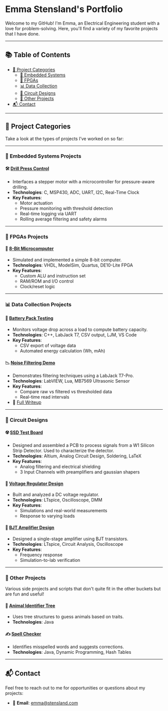 # Emma Stensland's Portfolio

Welcome to my GitHub! I'm Emma, an Electrical Engineering student with a love for problem-solving. Here, you'll find a variety of my favorite projects that I have done.

---

## 📚 Table of Contents

- [📁 Project Categories](#-project-categories)
  - [🧠 Embedded Systems](#-embedded-systems-projects)
  - [💖 FPGAs](#-fpgas-projects)
  - [📊 Data Collection](#-data-collection-projects)
  - [🔌 Circuit Designs](#-circuit-designs)
  - [🧰 Other Projects](#-other-projects)
- [📬 Contact](#-contact)

---

## 📁 Project Categories
Take a look at the types of projects I’ve worked on so far:

---

### 🧠 Embedded Systems Projects

#### 🛠️ [Drill Press Control](https://github.com/stenslae/DrillPressControl)
- Interfaces a stepper motor with a microcontroller for pressure-aware drilling.
- **Technologies**: C, MSP430, ADC, UART, I2C, Real-Time Clock
- **Key Features**:
  - Motor actuation
  - Pressure monitoring with threshold detection
  - Real-time logging via UART
  - Rolling average filtering and safety alarms

---

### 💖 FPGAs Projects

#### 🧮 [8-Bit Microcomputer](https://github.com/stenslae/8_Bit_Microcomputer)
- Simulated and implemented a simple 8-bit computer.
- **Technologies**: VHDL, ModelSim, Quartus, DE10-Lite FPGA
- **Key Features**:
  - Custom ALU and instruction set
  - RAM/ROM and I/O control
  - Clock/reset logic

---

### 📊 Data Collection Projects

#### 🔋 [Battery Pack Testing](https://github.com/stenslae/BatteryPackTesting)
- Monitors voltage drop across a load to compute battery capacity.
- **Technologies**: C++, LabJack T7, CSV output, LJM, VS Code
- **Key Features**:
  - CSV export of voltage data
  - Automated energy calculation (Wh, mAh)

#### 📉 [Noise Filtering Demo](https://github.com/stenslae/NoiseFilteringDemo)
- Demonstrates filtering techniques using a LabJack T7-Pro.
- **Technologies**: LabVIEW, Lua, MB7569 Ultrasonic Sensor
- **Key Features**:
  - Compare raw vs filtered vs thresholded data
  - Real-time read intervals  
- 📝 [Full Writeup](https://support.labjack.com/docs/mb7569-maxbotix-ultrasonic-sensor-app-note)

---

### 🔌 Circuit Designs

#### ☢️ [SSD Test Board](https://github.com/stenslae/SSDTestBoard)
- Designed and assembled a PCB to process signals from a W1 Silicon Strip Detector. Used to characterize the detector.
- **Technologies**: Altium, Analog Circuit Design, Soldering, LaTeX
- **Key Features**:
  - Analog filtering and electrical shielding
  - 3 Input Channels with preamplifiers and gaussian shapers

#### 🔧 [Voltage Regulator Design](https://github.com/stenslae/Portfolio/blob/main/Project_Files/317_regulator_design_problem_stensland.pdf)
- Built and analyzed a DC voltage regulator.
- **Technologies**: LTspice, Oscilloscope, DMM
- **Key Features**:
  - Simulations and real-world measurements
  - Response to varying loads

#### 📡 [BJT Amplifier Design](https://github.com/stenslae/Portfolio/blob/main/Project_Files/design2_report_stensland%20(2).pdf)
- Designed a single-stage amplifier using BJT transistors.
- **Technologies**: LTspice, Circuit Analysis, Oscilloscope
- **Key Features**:
  - Frequency response
  - Simulation-to-lab verification

---

### 🧰 Other Projects
Various side projects and scripts that don't quite fit in the other buckets but are fun and useful!

#### 🐾 [Animal Identifier Tree](https://github.com/stenslae/AnimalIdentification)
- Uses tree structures to guess animals based on traits.
- **Technologies**: Java

#### ✍️ [Spell Checker](https://github.com/stenslae/SpellCheck)
- Identifies misspelled words and suggests corrections.
- **Technologies**: Java, Dynamic Programming, Hash Tables

---

## 📬 Contact
Feel free to reach out to me for opportunities or questions about my projects:

- 📧 **Email**: [emma@stensland.com](mailto:emma@stensland.com)
